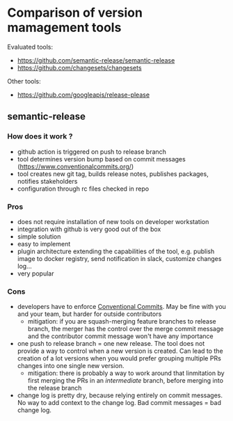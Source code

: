 # Comparison of version mamagement tools

Evaluated tools:
- https://github.com/semantic-release/semantic-release
- https://github.com/changesets/changesets

Other tools:
- https://github.com/googleapis/release-please

## semantic-release

### How does it work ?
- github action is triggered on push to release branch
- tool determines version bump based on commit messages (https://www.conventionalcommits.org/)
- tool creates new git tag, builds release notes, publishes packages, notifies stakeholders
- configuration through rc files checked in repo

### Pros
- does not require installation of new tools on developer workstation
- integration with github is very good out of the box
- simple solution
- easy to implement
- plugin architecture extending the capabilities of the tool, e.g. publish image to docker registry, send notification in slack, customize changes log...
- very popular
  

### Cons
- developers have to enforce [Conventional Commits](https://www.conventionalcommits.org/). May be fine with you and your team, but harder for outside contributors
  - mitigation: if you are squash-merging feature branches to release branch, the merger has the control over the merge commit message and the contributor commit message won't have any importance
- one push to release branch = one new release. The tool does not provide a way to control when a new version is created. Can lead to the creation of a lot versions when you would prefer grouping multiple PRs changes into one single new version.
  - mitigation: there is probably a way to work around that linmitation by first merging the PRs in an *intermediate* branch, before merging into the release branch
- change log is pretty dry, because relying entirely on commit messages. No way to add context to the change log. Bad commit messages = bad change log.

